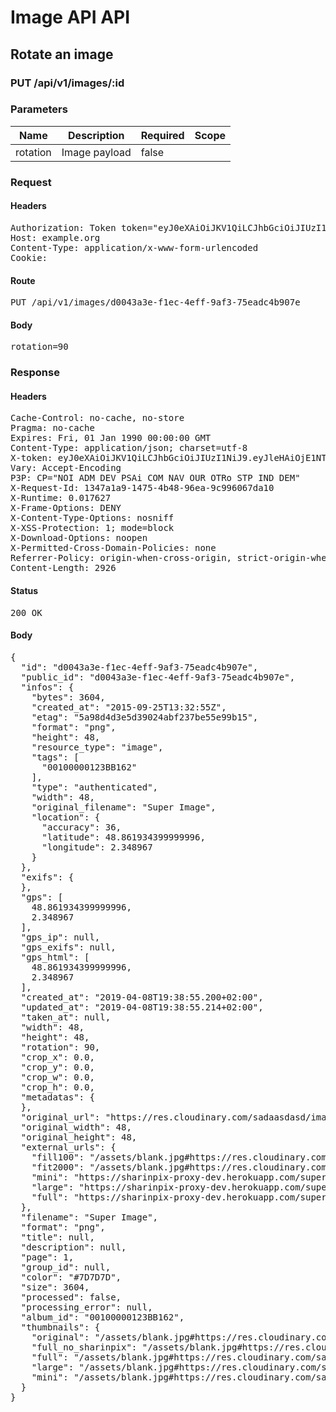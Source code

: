 # Image API API

## Rotate an image

### PUT /api/v1/images/:id

### Parameters

| Name | Description | Required | Scope |
|------|-------------|----------|-------|
| rotation | Image payload | false |  |

### Request

#### Headers

<pre>Authorization: Token token=&quot;eyJ0eXAiOiJKV1QiLCJhbGciOiJIUzI1NiJ9.eyJleHAiOjE1NTQ3NTk1MzUsImlhdCI6MTU1NDc0NTEzNSwidXNlcl9pZCI6ImZiMDc5NzAwLTQ2YjQtNGU2MS05NjdmLTI3OGU5ZjMwMjg3ZSIsImFiaWxpdGllcyI6eyIwMDEwMDAwMDEyM0JCMTYyIjp7IkFjY2VzcyI6eyJpbWFnZV9yb3RhdGUiOnRydWV9fX19.I14y7I1vnb10O2DE9ZD0udhB8ECB2sR8ujJnCrBf7jg&quot;
Host: example.org
Content-Type: application/x-www-form-urlencoded
Cookie: </pre>

#### Route

<pre>PUT /api/v1/images/d0043a3e-f1ec-4eff-9af3-75eadc4b907e</pre>

#### Body

<pre>rotation=90</pre>

### Response

#### Headers

<pre>Cache-Control: no-cache, no-store
Pragma: no-cache
Expires: Fri, 01 Jan 1990 00:00:00 GMT
Content-Type: application/json; charset=utf-8
X-token: eyJ0eXAiOiJKV1QiLCJhbGciOiJIUzI1NiJ9.eyJleHAiOjE1NTQ3NTk1MzUsImlhdCI6MTU1NDc0NTEzNSwidXNlcl9pZCI6ImZiMDc5NzAwLTQ2YjQtNGU2MS05NjdmLTI3OGU5ZjMwMjg3ZSIsImFiaWxpdGllcyI6eyIwMDEwMDAwMDEyM0JCMTYyIjp7IkFjY2VzcyI6eyJpbWFnZV9yb3RhdGUiOnRydWV9fX19.I14y7I1vnb10O2DE9ZD0udhB8ECB2sR8ujJnCrBf7jg
Vary: Accept-Encoding
P3P: CP=&quot;NOI ADM DEV PSAi COM NAV OUR OTRo STP IND DEM&quot;
X-Request-Id: 1347a1a9-1475-4b48-96ea-9c996067da10
X-Runtime: 0.017627
X-Frame-Options: DENY
X-Content-Type-Options: nosniff
X-XSS-Protection: 1; mode=block
X-Download-Options: noopen
X-Permitted-Cross-Domain-Policies: none
Referrer-Policy: origin-when-cross-origin, strict-origin-when-cross-origin
Content-Length: 2926</pre>

#### Status

<pre>200 OK</pre>

#### Body

<pre>{
  "id": "d0043a3e-f1ec-4eff-9af3-75eadc4b907e",
  "public_id": "d0043a3e-f1ec-4eff-9af3-75eadc4b907e",
  "infos": {
    "bytes": 3604,
    "created_at": "2015-09-25T13:32:55Z",
    "etag": "5a98d4d3e5d39024abf237be55e99b15",
    "format": "png",
    "height": 48,
    "resource_type": "image",
    "tags": [
      "00100000123BB162"
    ],
    "type": "authenticated",
    "width": 48,
    "original_filename": "Super Image",
    "location": {
      "accuracy": 36,
      "latitude": 48.861934399999996,
      "longitude": 2.348967
    }
  },
  "exifs": {
  },
  "gps": [
    48.861934399999996,
    2.348967
  ],
  "gps_ip": null,
  "gps_exifs": null,
  "gps_html": [
    48.861934399999996,
    2.348967
  ],
  "created_at": "2019-04-08T19:38:55.200+02:00",
  "updated_at": "2019-04-08T19:38:55.214+02:00",
  "taken_at": null,
  "width": 48,
  "height": 48,
  "rotation": 90,
  "crop_x": 0.0,
  "crop_y": 0.0,
  "crop_w": 0.0,
  "crop_h": 0.0,
  "metadatas": {
  },
  "original_url": "https://res.cloudinary.com/sadaasdasd/image/authenticated/s--wgjzWqhG--/fl_attachment/v123123/ec25b1dec00d.jpg",
  "original_width": 48,
  "original_height": 48,
  "external_urls": {
    "fill100": "/assets/blank.jpg#https://res.cloudinary.com/sadaasdasd/image/authenticated/s--NweGRXbQ--/a_90/c_fit,w_300/v123123/ec25b1dec00d.jpg",
    "fit2000": "/assets/blank.jpg#https://res.cloudinary.com/sadaasdasd/image/authenticated/s--d0eoeAZQ--/a_90/c_fit,h_2000,w_2000/v123123/ec25b1dec00d.jpg",
    "mini": "https://sharinpix-proxy-dev.herokuapp.com/super-image.png?s=2886e8e&url=localhost/images/d0043a3e-f1ec-4eff-9af3-75eadc4b907e/thumbnails/mini-9ddf6f84ef0.jpg",
    "large": "https://sharinpix-proxy-dev.herokuapp.com/super-image.png?s=ab965c8&url=localhost/images/d0043a3e-f1ec-4eff-9af3-75eadc4b907e/thumbnails/thumbnail-2f26626e395.jpg",
    "full": "https://sharinpix-proxy-dev.herokuapp.com/super-image.png?s=a35250d&url=localhost/images/d0043a3e-f1ec-4eff-9af3-75eadc4b907e/thumbnails/full-87bfb0dd322.jpg"
  },
  "filename": "Super Image",
  "format": "png",
  "title": null,
  "description": null,
  "page": 1,
  "group_id": null,
  "color": "#7D7D7D",
  "size": 3604,
  "processed": false,
  "processing_error": null,
  "album_id": "00100000123BB162",
  "thumbnails": {
    "original": "/assets/blank.jpg#https://res.cloudinary.com/sadaasdasd/image/authenticated/s--ebIzEgEJ--/fl_attachment/dpr_auto,q_auto,f_auto/v123123/ec25b1dec00d.jpg",
    "full_no_sharinpix": "/assets/blank.jpg#https://res.cloudinary.com/sadaasdasd/image/authenticated/s--PqQLcVgF--/c_fit,h_1920,w_1920/fl_attachment/dpr_auto,q_auto,f_auto/v123123/ec25b1dec00d.jpg",
    "full": "/assets/blank.jpg#https://res.cloudinary.com/sadaasdasd/image/authenticated/s--2B6S47T---/c_fit,h_1920,w_1920/a_90/fl_attachment/dpr_auto,q_auto,f_auto/v123123/ec25b1dec00d.jpg",
    "large": "/assets/blank.jpg#https://res.cloudinary.com/sadaasdasd/image/authenticated/s--hzyd_rtl--/c_fit,h_1920,w_1920/a_90/c_fill,h_200,w_200/fl_attachment/dpr_auto,q_auto,f_auto/v123123/ec25b1dec00d.jpg",
    "mini": "/assets/blank.jpg#https://res.cloudinary.com/sadaasdasd/image/authenticated/s--IGzReKKS--/c_fit,h_1920,w_1920/a_90/c_fill,h_100,w_100/fl_attachment/dpr_auto,q_auto,f_auto/v123123/ec25b1dec00d.jpg"
  }
}</pre>
